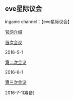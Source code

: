 eve星际议会
---
ingame channel：【eve星际议会】

[官网介绍](http://evewiki.tiancity.com/index.php?title=Eve%E6%98%9F%E9%99%85%E8%AE%AE%E4%BC%9A)

[首次会议](https://github.com/volunteerathome/vATh/blob/Develop/%E9%A1%B9%E7%9B%AE%E7%9B%AE%E5%BD%95/%E4%BC%81%E4%B8%9A%E5%B9%B3%E5%8F%B0/%E4%B8%96%E7%BA%AA%E5%A4%A9%E6%88%90/%E6%98%9F%E6%88%98%E5%89%8D%E5%A4%9C/eve%E6%98%9F%E9%99%85%E8%AE%AE%E4%BC%9A/%E6%8F%90%E6%A1%88/2016/%E9%A6%96%E6%AC%A1%E4%BC%9A%E8%AE%AE.md)

2016-5-1

[第二次会议](https://github.com/volunteerathome/vATh/blob/Develop/%E9%A1%B9%E7%9B%AE%E7%9B%AE%E5%BD%95/%E4%BC%81%E4%B8%9A%E5%B9%B3%E5%8F%B0/%E4%B8%96%E7%BA%AA%E5%A4%A9%E6%88%90/%E6%98%9F%E6%88%98%E5%89%8D%E5%A4%9C/eve%E6%98%9F%E9%99%85%E8%AE%AE%E4%BC%9A/%E6%8F%90%E6%A1%88/2016/%E7%AC%AC%E4%BA%8C%E6%AC%A1%E4%BC%9A%E8%AE%AE%E6%8F%90%E6%A1%88.md)

2016-6-1

[第三次会议](https://github.com/volunteerathome/vATh/blob/Develop/%E9%A1%B9%E7%9B%AE%E7%9B%AE%E5%BD%95/%E4%BC%81%E4%B8%9A%E5%B9%B3%E5%8F%B0/%E4%B8%96%E7%BA%AA%E5%A4%A9%E6%88%90/%E6%98%9F%E6%88%98%E5%89%8D%E5%A4%9C/eve%E6%98%9F%E9%99%85%E8%AE%AE%E4%BC%9A/%E6%8F%90%E6%A1%88/2016/%E7%AC%AC%E4%B8%89%E6%AC%A1%E4%BC%9A%E8%AE%AE%E7%AD%96%E5%88%92.md)

2016-7-1(筹备)

